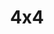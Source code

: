 ---
title: 4x4
crosslinks:
- 4Runner
- Jeep
- CherokeeXJ
- overlanding
- Trucks
- gatekeeping
- fordranger
- AutoDetailing
- Diesel
- 4Runner_1stGen
- Battlecars
- Wrangler
- K5Blazer
- Hookit
- LandRover
- MechanicAdvice
- RoastMyCar
- TRUCKJERK
- Ford
---